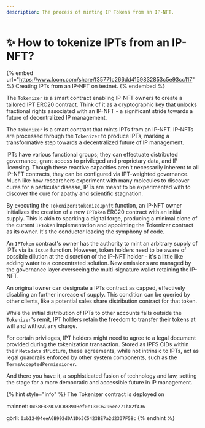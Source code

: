 ```yaml
---
description: The process of minting IP Tokens from an IP-NFT.
---
```


# ✨ How to tokenize IPTs from an IP-NFT?

{% embed url="https://www.loom.com/share/f35771c266dd4159832853c5e93cc117" %}
Creating IPTs from an IP-NFT on testnet.
{% endembed %}

The `Tokenizer` is a smart contract enabling IP-NFT owners to create a tailored IPT ERC20 contract. Think of it as a cryptographic key that unlocks fractional rights associated with an IP-NFT - a significant stride towards a future of decentralized IP management.&#x20;

The `Tokenizer` is a smart contract that mints IPTs from an IP-NFT. IP-NFTs are processed through the `Tokenizer` to produce IPTs, marking a transformative step towards a decentralized future of IP management.

IPTs have various functional groups; they can effectuate distributed governance, grant access to privileged and proprietary data, and IP licensing. Though these reactive capacities aren't necessarily inherent to all IP-NFT contracts, they can be configured via IPT-weighted governance. Much like how researchers experiment with many molecules to discover cures for a particular disease, IPTs are meant to be experimented with to discover the cure for apathy and scientific stagnation.

By executing the `Tokenizer:tokenizeIpnft` function, an IP-NFT owner initializes the creation of a new `IPToken` ERC20 contract with an initial supply. This is akin to sparking a digital forge, producing a minimal clone of the current `IPToken` implementation and appointing the Tokenizer contract as its owner. It's the conductor leading the symphony of code.

An `IPToken` contract's owner has the authority to mint an arbitrary supply of IPTs via its `issue` function. However, token holders need to be aware of possible dilution at the discretion of the IP-NFT holder - it's a little like adding water to a concentrated solution. New emissions are managed by the governance layer overseeing the multi-signature wallet retaining the IP-NFT.

An original owner can designate a IPTs contract as capped, effectively disabling an further increase of supply. This condition can be queried by other clients, like a potential sales share distribution contract for that token.

While the initial distribution of IPTs to other accounts falls outside the `Tokenizer`'s remit, IPT holders retain the freedom to transfer their tokens at will and without any charge.

For certain privileges, IPT holders might need to agree to a legal document provided during the tokenization transaction. Stored as IPFS CIDs within their `Metadata` structure, these agreements, while not intrinsic to IPTs, act as legal guardrails enforced by other system components, such as the `TermsAcceptedPermissioner`.

And there you have it, a sophisticated fusion of technology and law, setting the stage for a more democratic and accessible future in IP management.&#x20;

{% hint style="info" %}
The Tokenizer contract is deployed on

mainnet: `0x58EB89C69CB389DBef0c130C6296ee271b82f436`

görli: `0xb12494eeA6B992d0A1Db3C5423BE7a2d2337F58c`
{% endhint %}
